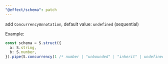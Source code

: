 ```yaml
---
"@effect/schema": patch
---
```


add `ConcurrencyAnnotation`, default value: `undefined` (sequential)

Example:

```ts
const schema = S.struct({
  a: S.string,
  b: S.number,
}).pipe(S.concurrency(1 /* number | "unbounded" | "inherit" | undefined */));
```
